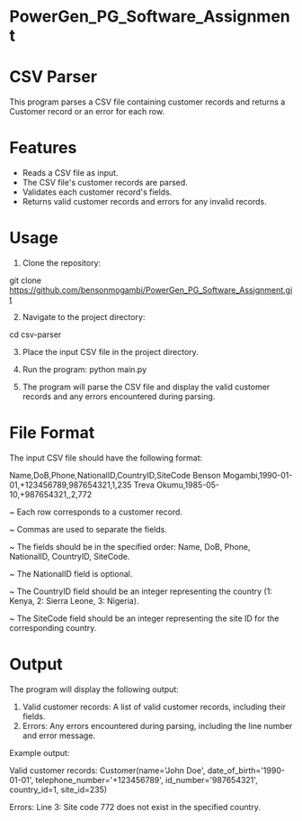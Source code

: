 # PowerGen_PG_Software_Assignment

# CSV Parser
This program parses a CSV file containing customer records and returns a Customer record or an error for each row.

# Features
- Reads a CSV file as input.
- The CSV file's customer records are parsed.
- Validates each customer record's fields.
- Returns valid customer records and errors for any invalid records.

# Usage
1. Clone the repository:

git clone
https://github.com/bensonmogambi/PowerGen_PG_Software_Assignment.git

2. Navigate to the project directory:

  cd csv-parser

3. Place the input CSV file in the project directory.

4. Run the program:
  python main.py

5. The program will parse the CSV file and display the valid customer records and any errors encountered during parsing.

# File Format

The input CSV file should have the following format:

Name,DoB,Phone,NationalID,CountryID,SiteCode
Benson Mogambi,1990-01-01,+123456789,987654321,1,235
Treva Okumu,1985-05-10,+987654321,,2,772

~ Each row corresponds to a customer record.

~ Commas are used to separate the fields.

~ The fields should be in the specified order: Name, DoB, Phone, NationalID, CountryID, SiteCode.

~ The NationalID field is optional.

~ The CountryID field should be an integer representing the country (1: Kenya, 2: Sierra Leone, 3: Nigeria).

~ The SiteCode field should be an integer representing the site ID for the corresponding country.


# Output

The program will display the following output:

1. Valid customer records: A list of valid customer records, including their fields.
2. Errors: Any errors encountered during parsing, including the line number and error message.

Example output:

Valid customer records:
Customer(name='John Doe', date_of_birth='1990-01-01', telephone_number='+123456789', id_number='987654321', country_id=1, site_id=235)

Errors:
Line 3: Site code 772 does not exist in the specified country.


